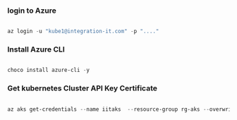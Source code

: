 ### login to Azure

```powershell

az login -u "kube1@integration-it.com" -p "...."

```

### Install Azure CLI

```powershell

choco install azure-cli -y


```

### Get kubernetes Cluster API Key Certificate

```powershell

az aks get-credentials --name iitaks  --resource-group rg-aks --overwrite-existing;

```
